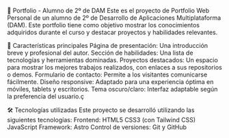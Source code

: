 🚀 Portfolio - Alumno de 2º de DAM
Este es el proyecto de Portfolio Web Personal de un alumno de 2º de Desarrollo de Aplicaciones Multiplataforma (DAM). Este portfolio tiene como objetivo mostrar los conocimientos adquiridos durante el curso y destacar proyectos y habilidades relevantes.

🌟 Características principales
Página de presentación: Una introducción breve y profesional del autor.
Sección de habilidades: Una lista de tecnologías y herramientas dominadas.
Proyectos destacados: Un espacio para mostrar los mejores trabajos realizados, con enlaces a sus repositorios o demos.
Formulario de contacto: Permite a los visitantes comunicarse fácilmente.
Diseño responsive: Adaptado para una experiencia óptima en móviles, tablets y escritorios.
Tema oscuro/claro: Interfaz adaptable según la preferencia del usuario.ç

🛠️ Tecnologías utilizadas
Este proyecto se desarrolló utilizando las siguientes tecnologías:
Frontend:
HTML5
CSS3 (con Tailwind CSS)
JavaScript
Framework:
Astro
Control de versiones:
Git y GitHub
